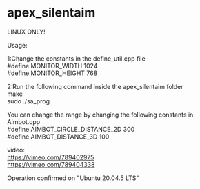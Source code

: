 # apex_silentaim  
  
LINUX ONLY!  
  
Usage:  
  
1:Change the constants in the define_util.cpp file  
#define MONITOR_WIDTH 1024  
#define MONITOR_HEIGHT 768  

2:Run the following command inside the apex_silentaim folder  
make  
sudo ./sa_prog  
  
You can change the range by changing the following constants in Aimbot.cpp  
#define AIMBOT_CIRCLE_DISTANCE_2D 300  
#define AIMBOT_DISTANCE_3D 100  
  
  
video:  
https://vimeo.com/789402975  
https://vimeo.com/789404338  
  
Operation confirmed on "Ubuntu 20.04.5 LTS"  
  
